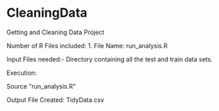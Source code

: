 CleaningData
============

Getting and Cleaning Data Project 

Number of R Files included: 1.
File Name:  run_analysis.R

Input Files needed:-
Directory <UCI HAR Dataset> containing all the test and train data sets.

Execution:

Source "run_analysis.R"

Output File Created:
TidyData.csv


